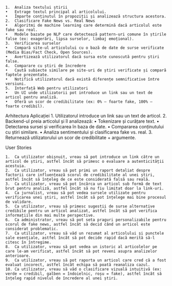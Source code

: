 	1.	Analiza textului știrii
	•	Extrage textul principal al articolului.
	•	Împarte conținutul în propoziții și analizează structura acestora.
	2.	Clasificare Fake News vs. Real News
	•	Algoritmi de machine learning care determină dacă articolul este fake sau real.
	•	Modele bazate pe NLP care detectează pattern-uri comune în știrile false (ex: exagerări, lipsa surselor, limbaj emoțional).
	3.	Verificarea surselor
	•	Compară site-ul articolului cu o bază de date de surse verificate (Media Bias/Fact Check, Open Sources).
	•	Avertizează utilizatorul dacă sursa este cunoscută pentru știri false.
	4.	Comparare cu știri de încredere
	•	Caută subiecte similare pe site-uri de știri verificate și compară faptele prezentate.
	•	Notifică utilizatorul dacă există diferențe semnificative între versiuni.
	5.	Interfață Web pentru utilizatori
	•	Un UI unde utilizatorii pot introduce un link sau un text de articol pentru analiză.
	•	Oferă un scor de credibilitate (ex: 0% – foarte fake, 100% – foarte credibil).


Arhitectura Aplicației
	1.	Utilizatorul introduce un link sau un text de articol.
	2.	Backend-ul preia articolul și îl analizează:
	•	Tokenizare și curățare text.
	•	Detectarea sursei și verificarea în baza de date.
	•	Compararea conținutului cu știri similare.
	•	Analiza sentimentului și clasificarea fake vs. real.
	3.	Returnează utilizatorului un scor de credibilitate + argumente.


User Stories

	1.	Ca utilizator obișnuit, vreau să pot introduce un link către un articol de știri, astfel încât să primesc o evaluare a autenticității acestuia.
	2.	Ca utilizator, vreau să pot primi un raport detaliat despre factorii care influențează scorul de credibilitate al unei știri, astfel încât să înțeleg de ce este considerată falsă sau reală.
	3.	Ca utilizator, vreau să pot încărca un articol sub formă de text brut pentru analiză, astfel încât să nu fiu limitat doar la link-uri.
	4.	Ca jurnalist, vreau să pot vedea sursele utilizate pentru verificarea unei știri, astfel încât să pot înțelege mai bine procesul de validare.
	5.	Ca utilizator, vreau să primesc sugestii de surse alternative credibile pentru un articol analizat, astfel încât să pot verifica informațiile din mai multe perspective.
	6.	Ca administrator, vreau să pot seta praguri personalizabile pentru scorul de fake news, astfel încât să decid când un articol este considerat problematic.
	7.	Ca utilizator, vreau să văd un rezumat al articolului și punctele sale esențiale, astfel încât să pot decide rapid dacă merită să-l citesc în întregime.
	8.	Ca utilizator, vreau să pot vedea un istoric al articolelor pe care le-am verificat, astfel încât să pot reveni asupra analizelor anterioare.
	9.	Ca utilizator, vreau să pot raporta un articol care cred că a fost evaluat incorect, astfel încât echipa să poată reanaliza cazul.
	10.	Ca utilizator, vreau să văd o clasificare vizuală intuitivă (ex: verde = credibil, galben = îndoielnic, roșu = fake), astfel încât să înțeleg rapid nivelul de încredere al unei știri.
